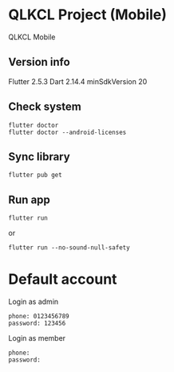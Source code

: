 # QLKCL Project (Mobile)

QLKCL Mobile


## Version info
Flutter 2.5.3
Dart 2.14.4
minSdkVersion 20

## Check system
```
flutter doctor
flutter doctor --android-licenses
```

## Sync library
```
flutter pub get
```

## Run app
```
flutter run
```
or
```
flutter run --no-sound-null-safety
```

# Default account
Login as admin
```
phone: 0123456789
password: 123456
```

Login as member
```
phone: 
password: 
```